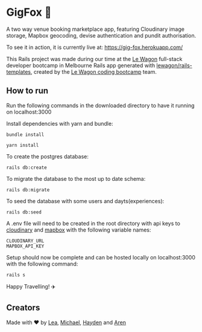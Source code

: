 # GigFox 🦊
A two way venue booking marketplace app, featuring Cloudinary image storage, Mapbox geocoding, devise authentication and pundit authorisation.

To see it in action, it is currently live at: https://gig-fox.herokuapp.com/

This Rails project was made during our time at the [Le Wagon](https://www.lewagon.com/) full-stack developer bootcamp in Melbourne
Rails app generated with [lewagon/rails-templates](https://github.com/lewagon/rails-templates), created by the [Le Wagon coding bootcamp](https://www.lewagon.com) team.

## How to run
Run the following commands in the downloaded directory to have it running on localhost:3000

Install dependencies with yarn and bundle:
```
bundle install
```
```
yarn install
```

To create the postgres database:
```
rails db:create
```
To migrate the database to the most up to date schema:
```
rails db:migrate
```
To seed the database with some users and dayts(experiences):
```
rails db:seed
```
A .env file will need to be created in the root directory with api keys to [cloudinary](https://cloudinary.com/) and [mapbox](https://www.mapbox.com/) with the following variable names:
```
CLOUDINARY_URL
MAPBOX_API_KEY
```
Setup should now be complete and can be hosted locally on localhost:3000 with the following command:
```
rails s
```
Happy Travelling! ✈️
## Creators
Made with ❤️ by [Lea](https://github.com/Lea-ah), [Michael](https://github.com/dcrv-exe), [Hayden](https://github.com/hwalk1) and [Aren](https://github.com/arenclissold)

